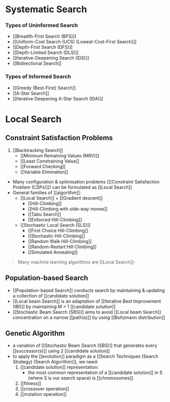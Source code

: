 # Systematic Search
### Types of Uninformed Search
- [[Breadth-First Search (BFS)]]
- [[Uniform-Cost Search (UCS) (Lowest-Cost-First Search)]]
- [[Depth-First Search (DFS)]]
- [[Depth-Limited Search (DLS)]]
- [[Iterative-Deepening Search (IDS)]]
- [[Bidirectional Search]]
### Types of Informed Search
- [[Greedy (Best-First) Search]]
- [[A-Star Search]]
- [[Iterative Deepening A-Star Search (IDA)]]

# Local Search
## Constraint Satisfaction Problems
1. [[Backtracking Search]] 
	- [[Minimum Remaining Values (MRV)]]
	- [[Least Constraining Value]]
	- [[Forward Checking]]
	- [[Variable Elimination]]

- Many configuration & optimisation problems ([[Constraint Satisfaction Problem (CSPs)]]) can be formulated as [[Local Search]]
- General families of [[algorithm]]:
	- [[Local Search]] + [[Gradient descent]]
		- [[Hill-Climbing]]
		- [[Hill-Climbing with side-way moves]]
		- [[Tabu Search]]
		- [[Enforced Hill-Climbing]]
	- [[Stochastic Local Search (SLS)]]
		- [[First Choice Hill-Climbing]]
		- [[Stochastic Hill-Climbing]]
		- [[Random Walk Hill-Climbing]]
		- [[Random-Restart Hill Climbing]]
		- [[Simulated Annealing]]
> Many machine learning algorithms are [[Local Search]]- 

## Population-based Search
- [[Population-based Search]] conducts search by maintaining & updating a collection of [[candidate solution]]
- [[Local beam Search]] is an adaptation of [[Iterative Best Improvement (IBI)]] by maintaining M > 1 [[candidate solution]]
- [[Stochastic Beam Search (SBS)]] aims to avoid [[Local beam Search]] concentration on a narrow [[path(s)]] by using [[Boltzmann distribution]]

## Genetic Algorithm
- a variation of [[Stochastic Beam Search (SBS)]] that generates every [[successor(s)]] using 2 [[candidate solution]]
- to apply the [[evolution]] paradigm as a [[Search Techniques (Search Strategy) (Search Algorithm)]], we need:
	1. [[candidate solution]] representation: 
		- the most common representation of a [[candidate solution]] in S (where S is our search space) is [[chromosomes]]
	2. [[fitness]]
	3. [[crossover operation]]
	4. [[mutation operation]]